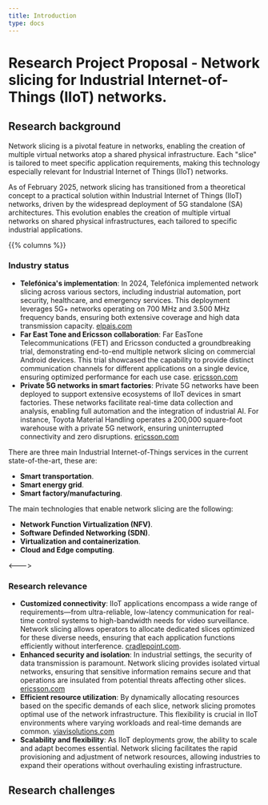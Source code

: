 ```yaml
---
title: Introduction
type: docs
---
```


# Research Project Proposal - Network slicing for Industrial Internet-of-Things (IIoT) networks.

## Research background

Network slicing is a pivotal feature in networks, enabling the creation of multiple virtual networks atop a shared physical infrastructure. Each "slice" is tailored to meet specific application requirements, making this technology especially relevant for Industrial Internet of Things (IIoT) networks.

As of February 2025, network slicing has transitioned from a theoretical concept to a practical solution within Industrial Internet of Things (IIoT) networks, driven by the widespread deployment of 5G standalone (SA) architectures. This evolution enables the creation of multiple virtual networks on shared physical infrastructures, each tailored to specific industrial applications.

{{% columns %}}
### Industry status
- **Telefónica's implementation**: In 2024, Telefónica implemented network slicing across various sectors, including industrial automation, port security, healthcare, and emergency services. This deployment leverages 5G+ networks operating on 700 MHz and 3.500 MHz frequency bands, ensuring both extensive coverage and high data transmission capacity. [elpais.com](https://elpais.com/proyecto-tendencias/2025-01-31/network-slicing-de-concepto-teorico-a-una-realidad-gracias-a-la-red-5g.html)
- **Far East Tone and Ericsson collaboration**: Far EasTone Telecommunications (FET) and Ericsson conducted a groundbreaking trial, demonstrating end-to-end multiple network slicing on commercial Android devices. This trial showcased the capability to provide distinct communication channels for different applications on a single device, ensuring optimized performance for each use case. [ericsson.com](https://www.ericsson.com/en/cases/2022/ursp-flavored-network-slicing)
- **Private 5G networks in smart factories**: Private 5G networks have been deployed to support extensive ecosystems of IIoT devices in smart factories. These networks facilitate real-time data collection and analysis, enabling full automation and the integration of industrial AI. For instance, Toyota Material Handling operates a 200,000 square-foot warehouse with a private 5G network, ensuring uninterrupted connectivity and zero disruptions. [ericsson.com](https://www.ericsson.com/en/blog/2024/9/unlocking-the-promise-of-smart-factories)

There are three main Industrial Internet-of-Things services in the current state-of-the-art, these are:
- **Smart transportation**.
- **Smart energy grid**.
- **Smart factory/manufacturing**.

The main technologies that enable network slicing are the following:
- **Network Function Virtualization (NFV)**.
- **Software Definded Networking (SDN)**.
- **Virtualization and containerization**.
- **Cloud and Edge computing**.

<--->

### Research relevance
- **Customized connectivity**: IIoT applications encompass a wide range of requirements—from ultra-reliable, low-latency communication for real-time control systems to high-bandwidth needs for video surveillance. Network slicing allows operators to allocate dedicated slices optimized for these diverse needs, ensuring that each application functions efficiently without interference. [cradlepoint.com](https://cradlepoint.com/resources/blog/connectivity-meets-customization-with-5g-network-slicing).
- **Enhanced security and isolation**: In industrial settings, the security of data transmission is paramount. Network slicing provides isolated virtual networks, ensuring that sensitive information remains secure and that operations are insulated from potential threats affecting other slices. [ericsson.com](https://www.ericsson.com/en/network-slicing)
- **Efficient resource utilization**: By dynamically allocating resources based on the specific demands of each slice, network slicing promotes optimal use of the network infrastructure. This flexibility is crucial in IIoT environments where varying workloads and real-time demands are common. [viavisolutions.com](https://www.viavisolutions.com/en-us/5g-network-slicing)
- **Scalability and flexibility**: As IIoT deployments grow, the ability to scale and adapt becomes essential. Network slicing facilitates the rapid provisioning and adjustment of network resources, allowing industries to expand their operations without overhauling existing infrastructure.


## Research challenges

